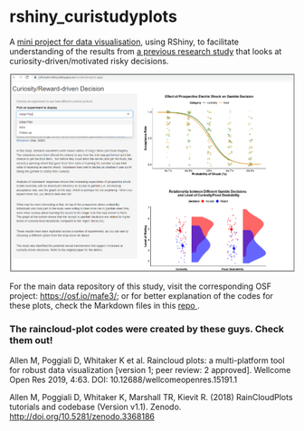 # rshiny_curistudyplots
A <a href="https://johnnykl-rshiny.shinyapps.io/curidecisionplot-app/">mini project for  data visualisation</a>, using RShiny, to facilitate understanding of the results from <a href="https://www.nature.com/articles/s41562-020-0848-3">a previous research study</a> that looks at curiosity-driven/motivated risky decisions.

<p> <a href="https://johnnykl-rshiny.shinyapps.io/curidecisionplot-app/"><img src="rshiny-curidecisionplot_snap.png" width="550"></a> </p>

For the main data repository of this study, visit the corresponding OSF project: https://osf.io/mafe3/; or for better explanation of the codes for these plots, check the Markdown files in this <a href="https://github.com/jonkingseestheworld/curiosity_fmri_study"> repo </a>. 


### The raincloud-plot codes were created by these guys. Check them out!
Allen M, Poggiali D, Whitaker K et al. Raincloud plots: a multi-platform tool for robust data visualization [version 1; peer review: 2 approved]. Wellcome Open Res 2019, 4:63. DOI: 10.12688/wellcomeopenres.15191.1

Allen M, Poggiali D, Whitaker K, Marshall TR, Kievit R. (2018) RainCloudPlots tutorials and codebase (Version v1.1). Zenodo. http://doi.org/10.5281/zenodo.3368186
